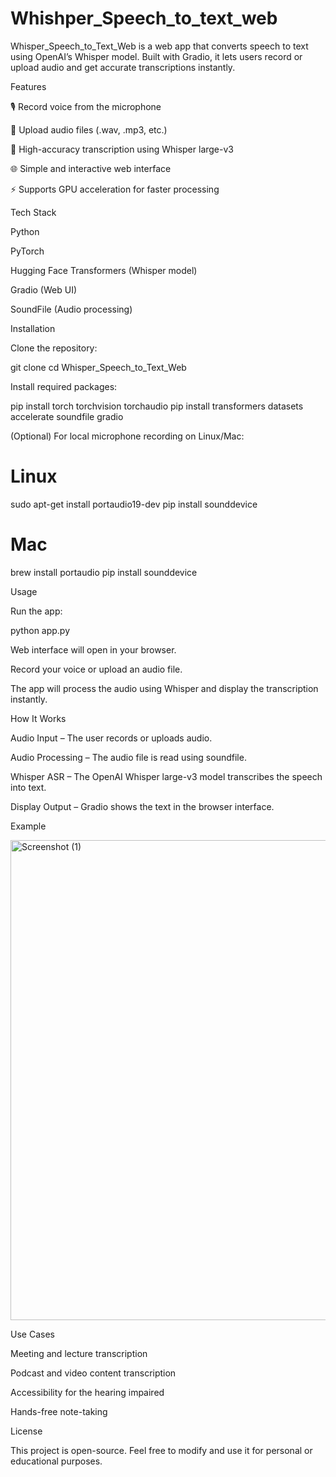 # Whishper_Speech_to_text_web
Whisper_Speech_to_Text_Web is a web app that converts speech to text using OpenAI’s Whisper model. Built with Gradio, it lets users record or upload audio and get accurate transcriptions instantly.


Features

🎙️ Record voice from the microphone

📂 Upload audio files (.wav, .mp3, etc.)

🤖 High-accuracy transcription using Whisper large-v3

🌐 Simple and interactive web interface

⚡ Supports GPU acceleration for faster processing

Tech Stack

  Python

  PyTorch

  Hugging Face Transformers (Whisper model)

  Gradio (Web UI)

  SoundFile (Audio processing)

Installation

Clone the repository:

git clone <your-repo-link>
cd Whisper_Speech_to_Text_Web


Install required packages:

pip install torch torchvision torchaudio
pip install transformers datasets accelerate soundfile gradio


(Optional) For local microphone recording on Linux/Mac:

# Linux
sudo apt-get install portaudio19-dev
pip install sounddevice
# Mac
brew install portaudio
pip install sounddevice

Usage

Run the app:

python app.py


Web interface will open in your browser.

Record your voice or upload an audio file.

The app will process the audio using Whisper and display the transcription instantly.

How It Works

Audio Input – The user records or uploads audio.

Audio Processing – The audio file is read using soundfile.

Whisper ASR – The OpenAI Whisper large-v3 model transcribes the speech into text.

Display Output – Gradio shows the text in the browser interface.

Example

<img width="1366" height="768" alt="Screenshot (1)" src="https://github.com/user-attachments/assets/056dcc0e-b6d5-4f95-9f6e-31dec8046369" />


Use Cases

Meeting and lecture transcription

Podcast and video content transcription

Accessibility for the hearing impaired

Hands-free note-taking

License

This project is open-source. Feel free to modify and use it for personal or educational purposes.
